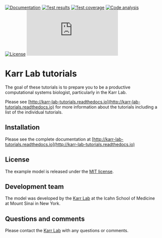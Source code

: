 <!-- [![PyPI package](https://img.shields.io/pypi/v/karr_lab_tutorials.svg)](https://pypi.python.org/pypi/karr_lab_tutorials) -->
[![Documentation](https://readthedocs.org/projects/karr_lab_tutorials/badge/?version=latest)](http://karr_lab_tutorials.readthedocs.org)
[![Test results](https://circleci.com/gh/KarrLab/karr_lab_tutorials.svg?style=shield)](https://circleci.com/gh/KarrLab/karr_lab_tutorials)
[![Test coverage](https://coveralls.io/repos/github/KarrLab/karr_lab_tutorials/badge.svg)](https://coveralls.io/github/KarrLab/karr_lab_tutorials)
[![Code analysis](https://codeclimate.com/github/KarrLab/karr_lab_tutorials/badges/gpa.svg)](https://codeclimate.com/github/KarrLab/karr_lab_tutorials)
[![License](https://img.shields.io/github/license/KarrLab/karr_lab_tutorials.svg)](LICENSE)
![Analytics](https://ga-beacon.appspot.com/UA-86759801-1/karr_lab_tutorials/README.md?pixel)

# Karr Lab tutorials

The goal of these tutorials is to prepare you to be a productive computational systems biologist, particularly in the Karr Lab. 

Please see [http://karr-lab-tutorials.readthedocs.io](http://karr-lab-tutorials.readthedocs.io) for more information about the tutorials including a list of the individual tutorials.

## Installation
Please see the complete documentation at [http://karr-lab-tutorials.readthedocs.io](http://karr-lab-tutorials.readthedocs.io)

## License
The example model is released under the [MIT license](LICENSE).

## Development team
The model was developed by the [Karr Lab](http://www.karrlab.org) at the Icahn School of Medicine at Mount Sinai in New York.

## Questions and comments
Please contact the [Karr Lab](http://www.karrlab.org) with any questions or comments.
